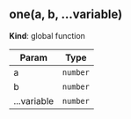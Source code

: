 <a name="one"></a>

## one(a, b, ...variable)
**Kind**: global function  

| Param | Type |
| --- | --- |
| a | <code>number</code> | 
| b | <code>number</code> | 
| ...variable | <code>number</code> | 


